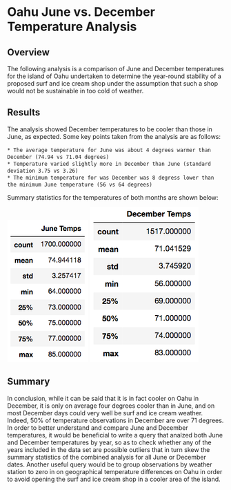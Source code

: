 # Oahu June vs. December Temperature Analysis

## Overview

The following analysis is a comparison of June and December temperatures for the island of Oahu undertaken to determine the year-round stability of a proposed surf and ice cream shop under the assumption that such a shop would not be sustainable in too cold of weather. 

## Results

The analysis showed December temperatures to be cooler than those in June, as expected. Some key
points taken from the analysis are as follows:

    * The average temperature for June was about 4 degrees warmer than December (74.94 vs 71.04 degrees)
    * Temperature varied slightly more in December than June (standard deviation 3.75 vs 3.26)
    * The minimum temperature for was December was 8 degress lower than the minimum June temperature (56 vs 64 degrees) 

Summary statistics for the temperatures of both months are shown below:

![](resources/june_temps.png) ![](/resources/dec_temps.png)  

## Summary

In conclusion, while it can be said that it is in fact cooler on Oahu in December, it is only on average four degrees cooler than in June, and on most December days could very well be surf and ice cream weather. Indeed, 50% of temperature observations in December are over 71 degrees. In order to better understand and compare June and December temperatures, it would be beneficial to write a query that analzed both June and December temperatures by year, so as to check whether any of the years included in the data set are possible outliers that in turn skew the summary statistics of the combined analysis for all June or December dates. Another useful query would be to group observations by weather station to zero in on geographical temperature differences on Oahu in order to avoid opening the surf and ice cream shop in a cooler area of the island. 
